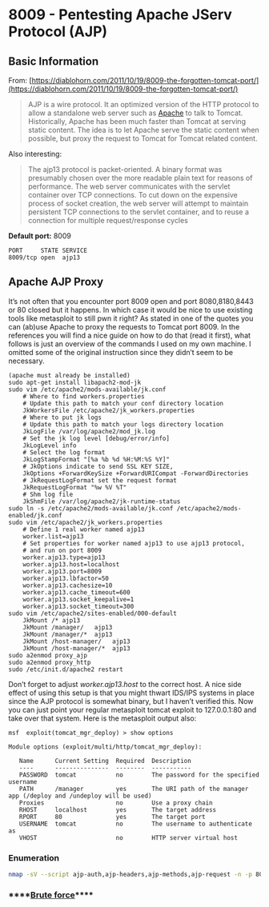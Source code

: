 # 8009 - Pentesting Apache JServ Protocol \(AJP\)

## Basic Information

From: [https://diablohorn.com/2011/10/19/8009-the-forgotten-tomcat-port/](https://diablohorn.com/2011/10/19/8009-the-forgotten-tomcat-port/)

> AJP is a wire protocol. It an optimized version of the HTTP protocol to allow a standalone web server such as [Apache](http://httpd.apache.org/) to talk to Tomcat. Historically, Apache has been much faster than Tomcat at serving static content. The idea is to let Apache serve the static content when possible, but proxy the request to Tomcat for Tomcat related content.

Also interesting:

> The ajp13 protocol is packet-oriented. A binary format was presumably chosen over the more readable plain text for reasons of performance. The web server communicates with the servlet container over TCP connections. To cut down on the expensive process of socket creation, the web server will attempt to maintain persistent TCP connections to the servlet container, and to reuse a connection for multiple request/response cycles

**Default port:** 8009

```text
PORT     STATE SERVICE
8009/tcp open  ajp13
```

## Apache AJP Proxy

It’s not often that you encounter port 8009 open and port 8080,8180,8443 or 80 closed but it happens. In which case it would be nice to use existing tools like metasploit to still pwn it right? As stated in one of the quotes you can \(ab\)use Apache to proxy the requests to Tomcat port 8009. In the references you will find a nice guide on how to do that \(read it first\), what follows is just an overview of the commands I used on my own machine. I omitted some of the original instruction since they didn’t seem to be necessary.

```text
(apache must already be installed)
sudo apt-get install libapach2-mod-jk
sudo vim /etc/apache2/mods-available/jk.conf
	# Where to find workers.properties
	# Update this path to match your conf directory location
	JkWorkersFile /etc/apache2/jk_workers.properties
	# Where to put jk logs
	# Update this path to match your logs directory location
	JkLogFile /var/log/apache2/mod_jk.log
	# Set the jk log level [debug/error/info]
	JkLogLevel info
	# Select the log format
	JkLogStampFormat "[%a %b %d %H:%M:%S %Y]"
	# JkOptions indicate to send SSL KEY SIZE,
	JkOptions +ForwardKeySize +ForwardURICompat -ForwardDirectories
	# JkRequestLogFormat set the request format
	JkRequestLogFormat "%w %V %T"
	# Shm log file
	JkShmFile /var/log/apache2/jk-runtime-status
sudo ln -s /etc/apache2/mods-available/jk.conf /etc/apache2/mods-enabled/jk.conf
sudo vim /etc/apache2/jk_workers.properties
	# Define 1 real worker named ajp13
	worker.list=ajp13
	# Set properties for worker named ajp13 to use ajp13 protocol,
	# and run on port 8009
	worker.ajp13.type=ajp13
	worker.ajp13.host=localhost
	worker.ajp13.port=8009
	worker.ajp13.lbfactor=50
	worker.ajp13.cachesize=10
	worker.ajp13.cache_timeout=600
	worker.ajp13.socket_keepalive=1
	worker.ajp13.socket_timeout=300
sudo vim /etc/apache2/sites-enabled/000-default 
    JkMount /* ajp13
    JkMount /manager/   ajp13
    JkMount /manager/*  ajp13
    JkMount /host-manager/   ajp13
    JkMount /host-manager/*  ajp13    
sudo a2enmod proxy_ajp
sudo a2enmod proxy_http
sudo /etc/init.d/apache2 restart
```

Don’t forget to adjust _worker.ajp13.host_ to the correct host. A nice side effect of using this setup is that you might thwart IDS/IPS systems in place since the AJP protocol is somewhat binary, but I haven’t verified this.  Now you can just point your regular metasploit tomcat exploit to 127.0.0.1:80 and take over that system. Here is the metasploit output also:

```text
msf  exploit(tomcat_mgr_deploy) > show options

Module options (exploit/multi/http/tomcat_mgr_deploy):

   Name      Current Setting  Required  Description
   ----      ---------------  --------  -----------
   PASSWORD  tomcat           no        The password for the specified username
   PATH      /manager         yes       The URI path of the manager app (/deploy and /undeploy will be used)
   Proxies                    no        Use a proxy chain
   RHOST     localhost        yes       The target address
   RPORT     80               yes       The target port
   USERNAME  tomcat           no        The username to authenticate as
   VHOST                      no        HTTP server virtual host
```

### Enumeration

```bash
nmap -sV --script ajp-auth,ajp-headers,ajp-methods,ajp-request -n -p 8009 <IP>
```

### \*\*\*\*[**Brute force**](../brute-force.md#ajp)\*\*\*\*


